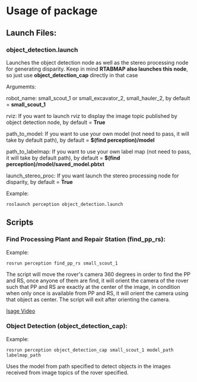 # Usage of package

## Launch Files:

### object_detection.launch

Launches the object detection node as well as the stereo processing node for generating disparity. Keep in mind **RTABMAP also launches this node**, so just use **object_detection_cap** directly in that case

Argumemts:

robot_name: small_scout_1 or small_excavator_2, small_hauler_2, by default = **small_scout_1**

rviz: If you want to launch rviz to display the image topic published by object detection node, by default = **True**

path_to_model: If you want to use your own model (not need to pass, it will take by default path), by default = **$(find perception)/model**

path_to_labelmap: If you want to use your own label map (not need to pass, it will take by default path), by default = **$(find perception)/model/saved_model.pbtxt**

launch_stereo_proc: If you want launch the stereo processing node for disparity, by default = **True**

Example:

```
roslaunch perception object_detection.launch 
```

## Scripts

### Find Processing Plant and Repair Station (find_pp_rs):

Example:

`rosrun perception find_pp_rs small_scout_1`

The script will move the rover's camera 360 degrees in order to find the PP and RS, once anyone of them are find, it will orient the camera of the rover such that PP and RS are exactly at the center of the image, in condition when only once is available from PP and RS, it will orient the camera using that object as center. The script will exit after orienting the camera.

[Isage Video](https://youtu.be/7D91GapPlfg)

### Object Detection (object_detection_cap):

Example:

`rosrun perception object_detection_cap small_scout_1 model_path labelmap_path`

Uses the model from path specified to detect objects in the images received from image topics of the rover specified.


